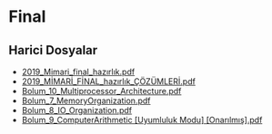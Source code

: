# Final


<!--HariciDosyalar-->

## Harici Dosyalar

- [2019_Mimari_final_hazırlık.pdf](./2019_Mimari_final_haz%C4%B1rl%C4%B1k.pdf)
- [2019_MİMARİ_FİNAL_hazırlık_ÇÖZÜMLERİ.pdf](./2019_M%C4%B0MAR%C4%B0_F%C4%B0NAL_haz%C4%B1rl%C4%B1k_%C3%87%C3%96Z%C3%9CMLER%C4%B0.pdf)
- [Bolum_10_Multiprocessor_Architecture.pdf](./Bolum_10_Multiprocessor_Architecture.pdf)
- [Bolum_7_MemoryOrganization.pdf](./Bolum_7_MemoryOrganization.pdf)
- [Bolum_8_IO_Organization.pdf](./Bolum_8_IO_Organization.pdf)
- [Bolum_9_ComputerArithmetic [Uyumluluk Modu] [Onarılmış].pdf](./Bolum_9_ComputerArithmetic%20%5BUyumluluk%20Modu%5D%20%5BOnar%C4%B1lm%C4%B1%C5%9F%5D.pdf)


<!--HariciDosyalar-->

